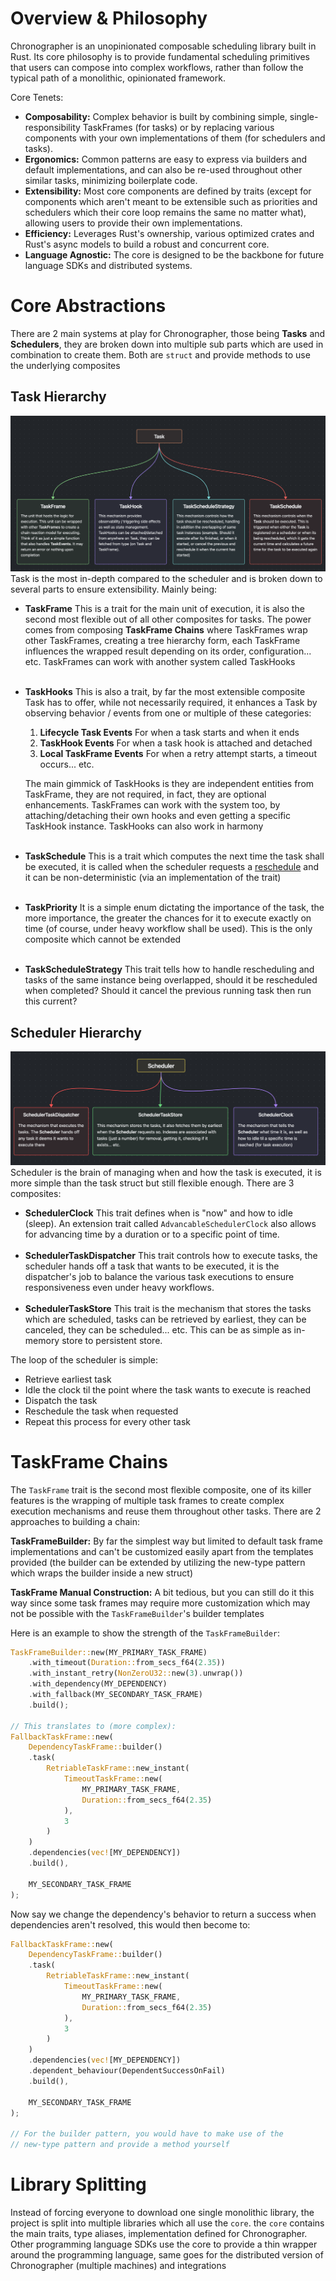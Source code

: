# Overview & Philosophy
Chronographer is an unopinionated composable scheduling library built in Rust. Its core philosophy is 
to provide fundamental scheduling primitives that users can compose into complex workflows, 
rather than follow the typical path of a monolithic, opinionated framework.

Core Tenets:
- **Composability:** Complex behavior is built by combining simple, single-responsibility TaskFrames (for tasks) or
by replacing various components with your own implementations of them (for schedulers and tasks).
- **Ergonomics:** Common patterns are easy to express via builders and default implementations, and can also be re-used
throughout other similar tasks, minimizing boilerplate code.
- **Extensibility:** Most core components are defined by traits (except for components which aren't meant to
be extensible such as priorities and schedulers which their core loop remains the same no matter what), allowing
users to provide their own implementations.
- **Efficiency:** Leverages Rust's ownership, various optimized crates and Rust's async models to build a robust 
and concurrent core.
- **Language Agnostic:** The core is designed to be the backbone for future language SDKs and distributed systems.

# Core Abstractions
There are 2 main systems at play for Chronographer, those being **Tasks** and **Schedulers**, they are broken down
into multiple sub parts which are used in combination to create them. Both are ``struct`` and provide methods to
use the underlying composites

## Task Hierarchy
![Task Abstraction Map](assets/Task%20Abstraction.png) <br />
Task is the most in-depth compared to the scheduler and is broken down to several parts to ensure
extensibility. Mainly being:
- **TaskFrame** This is a trait for the main unit of execution, it is also the second most flexible out of all other composites
for tasks. The power comes from composing **TaskFrame Chains** where TaskFrames wrap other TaskFrames, creating a tree 
hierarchy form, each TaskFrame influences the wrapped result depending on its order, configuration... etc. TaskFrames can
work with another system called TaskHooks
<br /> <br />
- **TaskHooks** This is also a trait, by far the most extensible composite Task has to offer, while not necessarily 
required, it enhances a Task by observing behavior / events from one or multiple of these categories:
    1. **Lifecycle Task Events** For when a task starts and when it ends
    2. **TaskHook Events** For when a task hook is attached and detached 
    3. **Local TaskFrame Events** For when a retry attempt starts, a timeout occurs... etc.

    The main gimmick of TaskHooks is they are independent entities from TaskFrame, they are not required,
    in fact, they are optional enhancements. TaskFrames can work with the system too, by attaching/detaching their own
    hooks and even getting a specific TaskHook instance. TaskHooks can also work in harmony 
<br /> <br />
- **TaskSchedule** This is a trait which computes the next time the task shall be executed, it is called when the scheduler
requests a <u>reschedule</u> and it can be non-deterministic (via an implementation of the trait)
<br /> <br />
- **TaskPriority** It is a simple enum dictating the importance of the task, the more importance, the greater the chances
for it to execute exactly on time (of course, under heavy workflow shall be used). This is the only composite which cannot
be extended
<br /> <br />
- **TaskScheduleStrategy** This trait tells how to handle rescheduling and tasks of the same instance being overlapped, 
should it be rescheduled when completed? Should it cancel the previous running task then run this current?

## Scheduler Hierarchy
![Task Abstraction Map](assets/Scheduler%20Abstraction.png) <br />
Scheduler is the brain of managing when and how the task is executed, it is more simple than the task struct but still
flexible enough. There are 3 composites:
- **SchedulerClock** This trait defines when is "now" and how to idle (sleep). An extension trait called 
``AdvancableSchedulerClock`` also allows for advancing time by a duration or to a specific point of time.
<br /> <br />
- **SchedulerTaskDispatcher** This trait controls how to execute tasks, the scheduler hands off a task that wants to be
executed, it is the dispatcher's job to balance the various task executions to ensure responsiveness even under heavy
workflows.
<br /> <br />
- **SchedulerTaskStore** This trait is the mechanism that stores the tasks which are scheduled, tasks can be retrieved
by earliest, they can be canceled, they can be scheduled... etc. This can be as simple as in-memory store to persistent
store.

The loop of the scheduler is simple:
- Retrieve earliest task
- Idle the clock til the point where the task wants to execute is reached
- Dispatch the task
- Reschedule the task when requested
- Repeat this process for every other task

# TaskFrame Chains
The ``TaskFrame`` trait is the second most flexible composite, one of its killer features is the wrapping of multiple task frames
to create complex execution mechanisms and reuse them throughout other tasks. There are 2 approaches to building a chain:

**TaskFrameBuilder:** By far the simplest way but limited to default task frame implementations and can't
be customized easily apart from the templates provided (the builder can be extended by utilizing the new-type pattern 
which wraps the builder inside a new struct)

**TaskFrame Manual Construction:** A bit tedious, but you can still do it this way since some task frames
may require more customization which may not be possible with the ``TaskFrameBuilder``'s builder templates

Here is an example to show the strength of the ``TaskFrameBuilder``:
```rust
TaskFrameBuilder::new(MY_PRIMARY_TASK_FRAME)
    .with_timeout(Duration::from_secs_f64(2.35))
    .with_instant_retry(NonZeroU32::new(3).unwrap())
    .with_dependency(MY_DEPENDENCY)
    .with_fallback(MY_SECONDARY_TASK_FRAME)
    .build();

// This translates to (more complex): 
FallbackTaskFrame::new(
    DependencyTaskFrame::builder()
    .task(
        RetriableTaskFrame::new_instant(
            TimeoutTaskFrame::new(
                MY_PRIMARY_TASK_FRAME,
                Duration::from_secs_f64(2.35)
            ),
            3
        )
    )
    .dependencies(vec![MY_DEPENDENCY])
    .build(),

    MY_SECONDARY_TASK_FRAME
);
```

Now say we change the dependency's behavior to return a success when dependencies aren't resolved, 
this would then become to:
```rust
FallbackTaskFrame::new(
    DependencyTaskFrame::builder()
    .task(
        RetriableTaskFrame::new_instant(
            TimeoutTaskFrame::new(
                MY_PRIMARY_TASK_FRAME,
                Duration::from_secs_f64(2.35)
            ),
            3
        )
    )
    .dependencies(vec![MY_DEPENDENCY])
    .dependent_behaviour(DependentSuccessOnFail)
    .build(),

    MY_SECONDARY_TASK_FRAME
);

// For the builder pattern, you would have to make use of the 
// new-type pattern and provide a method yourself
```

# Library Splitting
Instead of forcing everyone to download one single monolithic library, the project is split into
multiple libraries which all use the ``core``. the ``core`` contains the main traits, type aliases, 
implementation defined for Chronographer. Other programming language SDKs use the core to provide
a thin wrapper around the programming language, same goes for the distributed version of Chronographer (multiple
machines) and integrations
